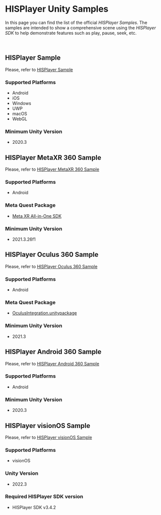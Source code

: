 # HISPlayer Unity Samples

In this page you can find the list of the official _HISPlayer Samples_. The samples are intended to show a comprehensive scene using the _HISPlayer SDK_ to help demonstrate features such as play, pause, seek, etc.

<br>

## HISPlayer Sample

Please, refer to [HISPlayer Sample](/hisplayer-sample.md)

### Supported Platforms
  * Android
  * iOS
  * Windows
  * UWP
  * macOS
  * WebGL

### Minimum Unity Version
  * 2020.3

## HISPlayer MetaXR 360 Sample

Please, refer to [HISPlayer MetaXR 360 Sample](/hisplayer-metaxr-360-sample.md)

### Supported Platforms
  * Android

### Meta Quest Package
  * [Meta XR All-in-One SDK](https://developer.oculus.com/downloads/package/meta-xr-sdk-all-in-one-upm/)

### Minimum Unity Version
  * 2021.3.26f1

## HISPlayer Oculus 360 Sample

Please, refer to [HISPlayer Oculus 360 Sample](/hisplayer-oculus-360-sample.md)

### Supported Platforms
  * Android

### Meta Quest Package
  * [OculusIntegration.unitypackage](https://developer.oculus.com/downloads/package/unity-integration/)

### Minimum Unity Version
  * 2021.3

## HISPlayer Android 360 Sample

Please, refer to [HISPlayer Android 360 Sample](/hisplayer-android-360-sample.md)

### Supported Platforms
  * Android

### Minimum Unity Version
  * 2020.3

## HISPlayer visionOS Sample

Please, refer to [HISPlayer visionOS Sample](/hisplayer-visionos-sample.md)

### Supported Platforms
  * visionOS

### Unity Version
  * 2022.3

### Required HISPlayer SDK version
  * HISPlayer SDK v3.4.2
